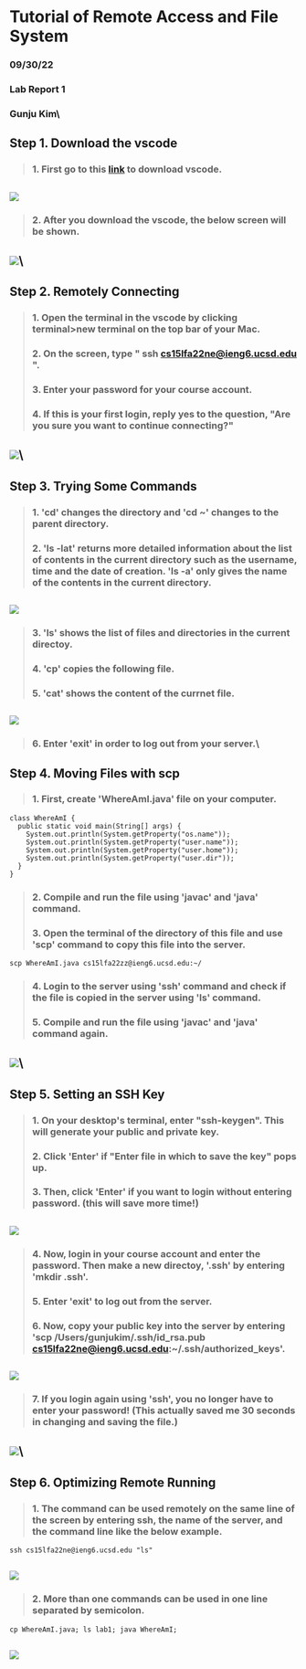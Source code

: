 # Tutorial of Remote Access and File System
### 09/30/22
### Lab Report 1
### Gunju Kim\



## Step 1. Download the vscode
> ###  1. First go to this [link](https://code.visualstudio.com/) to download vscode.
## ![](vscode1.png)
> ###  2. After you download the vscode, the below screen will be shown.
## ![](vscode.png)\




## Step 2. Remotely Connecting
> ### 1. Open the terminal in the vscode by clicking terminal>new terminal on the top bar of your Mac.
> ### 2. On the screen, type " ssh cs15lfa22ne@ieng6.ucsd.edu ".
> ### 3. Enter your password for your course account.
> ### 4. If this is your first login, reply yes to the question, "Are you sure you want to continue connecting?"
## ![](login.png)\




## Step 3. Trying Some Commands
> ### 1. 'cd' changes the directory and 'cd ~' changes to the parent directory.
> ### 2. 'ls -lat' returns more detailed information about the list of contents in the current directory such as the username, time and the date of creation. 'ls -a' only gives the name of the contents in the current directory.
## ![](command1.png)
> ### 3. 'ls' shows the list of files and directories in the current directoy. 
> ### 4. 'cp' copies the following file. 
> ### 5. 'cat' shows the content of the currnet file.
## ![](command2.png)
> ### 6. Enter 'exit' in order to log out from your server.\




## Step 4. Moving Files with scp
> ### 1. First, create 'WhereAmI.java' file on your computer.
```
class WhereAmI {
  public static void main(String[] args) {
    System.out.println(System.getProperty("os.name"));
    System.out.println(System.getProperty("user.name"));
    System.out.println(System.getProperty("user.home"));
    System.out.println(System.getProperty("user.dir"));
  }
}
```
> ### 2. Compile and run the file using 'javac' and 'java' command.
> ### 3. Open the terminal of the directory of this file and use 'scp' command to copy this file into the server.
```
scp WhereAmI.java cs15lfa22zz@ieng6.ucsd.edu:~/
```
> ### 4. Login to the server using 'ssh' command and check if the file is copied in the server using 'ls' command.
> ### 5. Compile and run the file using 'javac' and 'java' command again.
## ![](scp.png)\



## Step 5. Setting an SSH Key
> ### 1. On your desktop's terminal, enter "ssh-keygen". This will generate your public and private key.
> ### 2. Click 'Enter' if "Enter file in which to save the key" pops up.
> ### 3. Then, click 'Enter' if you want to login without entering password. (this will save more time!)
## ![](key.png)
> ### 4. Now, login in your course account and enter the password. Then make a new directoy, '.ssh' by entering 'mkdir .ssh'.
> ### 5. Enter 'exit' to log out from the server.
> ### 6. Now, copy your public key into the server by entering 'scp /Users/gunjukim/.ssh/id_rsa.pub cs15lfa22ne@ieng6.ucsd.edu:~/.ssh/authorized_keys'.
## ![](pass2.png)
> ### 7. If you login again using 'ssh', you no longer have to enter your password! (This actually saved me 30 seconds in changing and saving the file.)
## ![](passphrase.png)\



## Step 6. Optimizing Remote Running
> ### 1. The command can be used remotely on the same line of the screen by entering ssh, the name of the server, and the command line like the below example.
```
ssh cs15lfa22ne@ieng6.ucsd.edu "ls"
```
## ![](easy1.png)
> ### 2. More than one commands can be used in one line separated by semicolon.
```
cp WhereAmI.java; ls lab1; java WhereAmI;
```
## ![](easy2.png)